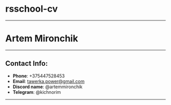 # rsschool-cv
***
# Artem Mironchik
***
## Contact Info:
  * **Phone**: +375447528453
  * **Email**: tawerka.power@gmail.com
  * **Discord name**: @artemmironchik
  * **Telegram**: @kichnorim 
***